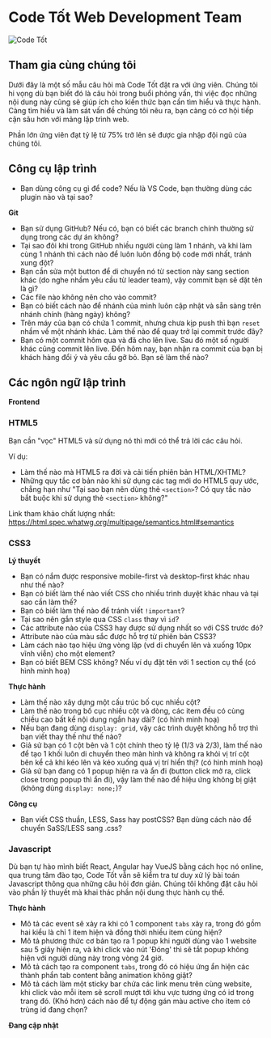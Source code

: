 # Code Tốt Web Development Team

![Code Tốt](https://codetot.vn/wp-content/uploads/2022/09/untitled-17-1-1080x593.jpg)

## Tham gia cùng chúng tôi

Dưới đây là một số mẫu câu hỏi mà Code Tốt đặt ra với ứng viên. Chúng tôi hi vọng dù bạn biết đó là câu hỏi trong buổi phỏng vấn, thì việc đọc những nội dung này cũng sẽ giúp ích cho kiến thức bạn cần tìm hiểu và thực hành. Càng tìm hiểu và làm sát vấn đề chúng tôi nêu ra, bạn càng có cơ hội tiếp cận sâu hơn với mảng lập trình web.

Phần lớn ứng viên đạt tỷ lệ từ 75% trở lên sẽ được gia nhập đội ngũ của chúng tôi.

## Công cụ lập trình

- Bạn dùng công cụ gì để code? Nếu là VS Code, bạn thường dùng các plugin nào và tại sao?

**Git**

- Bạn sử dụng GitHub? Nếu có, bạn có biết các branch chính thường sử dụng trong các dự án không?
- Tại sao đôi khi trong GitHub nhiều người cùng làm 1 nhánh, và khi làm cùng 1 nhánh thì cách nào để luôn luôn đồng bộ code mới nhất, tránh xung đột?
- Bạn cần sửa một button để di chuyển nó từ section này sang section khác (do nghe nhầm yêu cầu từ leader team), vậy commit bạn sẽ đặt tên là gì?
- Các file nào không nên cho vào commit?
- Bạn có biết cách nào để nhánh của mình luôn cập nhật và sẵn sàng trên nhánh chính (hàng ngày) không?
- Trên máy của bạn có chứa 1 commit, nhưng chưa kịp push thì bạn `reset` nhầm về một nhánh khác. Làm thế nào để quay trở lại commit trước đây?
- Bạn có một commit hôm qua và đã cho lên live. Sau đó một số người khác cũng commit lên live. Đến hôm nay, bạn nhận ra commit của bạn bị khách hàng đổi ý và yêu cầu gỡ bỏ. Bạn sẽ làm thế nào?

## Các ngôn ngữ lập trình

**Frontend**

### HTML5

Bạn cần "vọc" HTML5 và sử dụng nó thì mới có thể trả lời các câu hỏi.

Ví dụ: 

- Làm thế nào mà HTML5 ra đời và cải tiến phiên bản HTML/XHTML?
- Những quy tắc cơ bản nào khi sử dụng các tag mới do HTML5 quy ước, chẳng hạn như "Tại sao bạn nên dùng thẻ `<section>`? Có quy tắc nào bắt buộc khi sử dụng thẻ `<section>` không?"

Link tham khảo chất lượng nhất: https://html.spec.whatwg.org/multipage/semantics.html#semantics

### CSS3

**Lý thuyết**

- Bạn có nắm được responsive mobile-first và desktop-first khác nhau như thế nào?
- Bạn có biết làm thế nào viết CSS cho nhiều trình duyệt khác nhau và tại sao cần làm thế?
- Bạn có biết làm thế nào để tránh viết `!important`?
- Tại sao nên gắn style qua CSS `class` thay vì `id`?
- Các attribute nào của CSS3 hay được sử dụng nhất so với CSS trước đó?
- Attribute nào của màu sắc được hỗ trợ từ phiên bản CSS3?
- Làm cách nào tạo hiệu ứng vòng lặp (vd di chuyển lên và xuống 10px vĩnh viễn) cho một element?
- Bạn có biết BEM CSS không? Nếu ví dụ đặt tên với 1 section cụ thể (có hình minh hoạ)

**Thực hành**

- Làm thế nào xây dựng một cấu trúc bố cục nhiều cột?
- Làm thế nào trong bố cục nhiều cột và dòng, các item đều có cùng chiều cao bất kể nội dung ngắn hay dài? (có hình minh hoạ)
- Nếu bạn đang dùng `display: grid`, vậy các trình duyệt không hỗ trợ thì bạn viết thay thế như thế nào?
- Giả sử bạn có 1 cột bên và 1 cột chính theo tỷ lệ (1/3 và 2/3), làm thế nào để tạo 1 khối luôn di chuyển theo màn hình và không ra khỏi vị trí cột bên kể cả khi kéo lên và kéo xuống quá vị trí hiển thị? (có hình minh hoạ)
- Giả sử bạn đang có 1 popup hiện ra và ẩn đi (button click mở ra, click close trong popup thì ẩn đi), vậy làm thế nào để hiệu ứng không bị giật (không dùng `display: none;`)?

**Công cụ**

- Bạn viết CSS thuần, LESS, Sass hay postCSS? Bạn dùng cách nào để chuyển SaSS/LESS sang .css?

### Javascript

Dù bạn tự hào mình biết React, Angular hay VueJS bằng cách học nó online, qua trung tâm đào tạo, Code Tốt vẫn sẽ kiểm tra tư duy xử lý bài toán Javascript thông qua những câu hỏi đơn giản.
Chúng tôi không đặt câu hỏi vào phần lý thuyết mà khai thác phần nội dung thực hành cụ thể.

**Thực hành**

- Mô tả các event sẽ xảy ra khi có 1 component `tabs` xảy ra, trong đó gồm hai kiểu là chỉ 1 item hiện và đồng thời nhiều item cùng hiện?
- Mô tả phương thức cơ bản tạo ra 1 popup khi người dùng vào 1 website sau 5 giây hiện ra, và khi click vào nút 'Đóng' thì sẽ tắt popup không hiện với người dùng này trong vòng 24 giờ.
- Mô tả cách tạo ra component `tabs`, trong đó có hiệu ứng ẩn hiện các thành phần tab content bằng animation không giật?
- Mô tả cách làm một sticky bar chứa các link menu trên cùng website, khi click vào mỗi item sẽ scroll mượt tới khu vực tương ứng có id trong trang đó. (Khó hơn) cách nào để tự động gán màu active cho item có trùng id đang chọn?

**Đang cập nhật**
